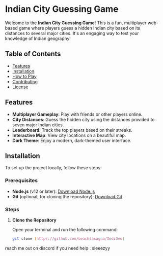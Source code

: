 # Indian City Guessing Game

Welcome to the **Indian City Guessing Game**! This is a fun, multiplayer web-based game where players guess a hidden Indian city based on its distances to several major cities. It's an engaging way to test your knowledge of Indian geography!

## Table of Contents

- [Features](#features)
- [Installation](#installation)
- [How to Play](#how-to-play)
- [Contributing](#contributing)
- [License](#license)

## Features

- **Multiplayer Gameplay**: Play with friends or other players online.
- **City Distances**: Guess the hidden city using the distances provided to seven major Indian cities.
- **Leaderboard**: Track the top players based on their streaks.
- **Interactive Map**: View city locations on a beautiful map.
- **Dark Theme**: Enjoy a modern, dark-themed user interface.

## Installation

To set up the project locally, follow these steps:

### Prerequisites

- **Node.js** (v12 or later): [Download Node.js](https://nodejs.org/)
- **Git** (optional, for cloning the repository): [Download Git](https://git-scm.com/)

### Steps

1. **Clone the Repository**

   Open your terminal and run the following command:

   ```bash
   git clone [https://github.com/beachlasagna/IndiGeo]
reach me out on discord if you need help : sleeezyy
